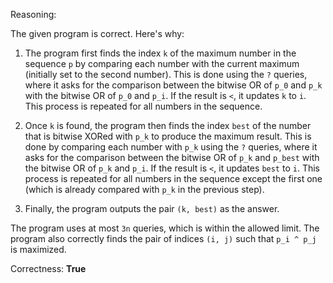 Reasoning:

The given program is correct. Here's why:

1. The program first finds the index `k` of the maximum number in the sequence `p` by comparing each number with the current maximum (initially set to the second number). This is done using the `?` queries, where it asks for the comparison between the bitwise OR of `p_0` and `p_k` with the bitwise OR of `p_0` and `p_i`. If the result is `<`, it updates `k` to `i`. This process is repeated for all numbers in the sequence.

2. Once `k` is found, the program then finds the index `best` of the number that is bitwise XORed with `p_k` to produce the maximum result. This is done by comparing each number with `p_k` using the `?` queries, where it asks for the comparison between the bitwise OR of `p_k` and `p_best` with the bitwise OR of `p_k` and `p_i`. If the result is `<`, it updates `best` to `i`. This process is repeated for all numbers in the sequence except the first one (which is already compared with `p_k` in the previous step).

3. Finally, the program outputs the pair `(k, best)` as the answer.

The program uses at most `3n` queries, which is within the allowed limit. The program also correctly finds the pair of indices `(i, j)` such that `p_i ^ p_j` is maximized.

Correctness: **True**